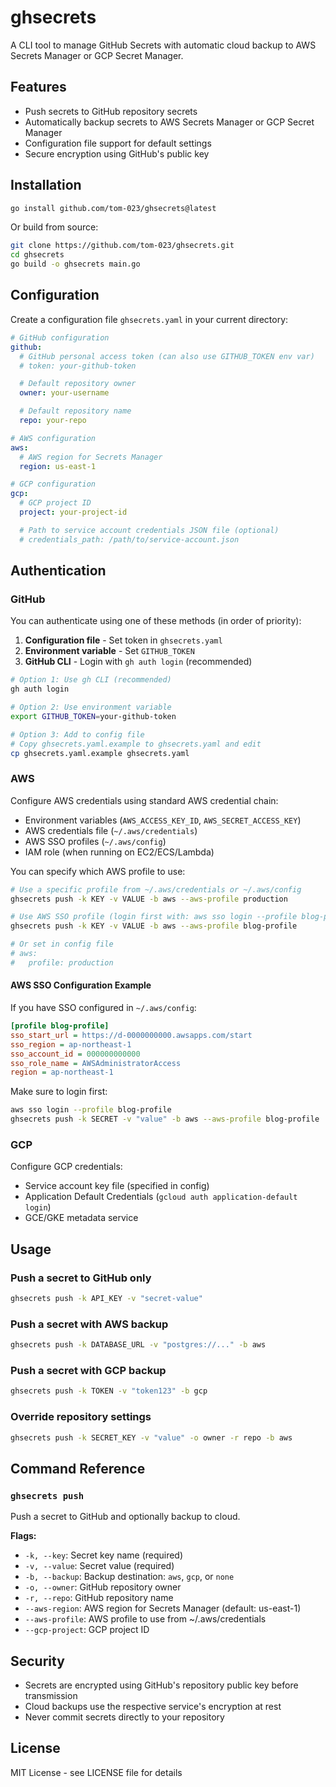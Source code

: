 # ghsecrets

A CLI tool to manage GitHub Secrets with automatic cloud backup to AWS Secrets Manager or GCP Secret Manager.

## Features

- Push secrets to GitHub repository secrets
- Automatically backup secrets to AWS Secrets Manager or GCP Secret Manager
- Configuration file support for default settings
- Secure encryption using GitHub's public key

## Installation

```bash
go install github.com/tom-023/ghsecrets@latest
```

Or build from source:

```bash
git clone https://github.com/tom-023/ghsecrets.git
cd ghsecrets
go build -o ghsecrets main.go
```

## Configuration

Create a configuration file `ghsecrets.yaml` in your current directory:

```yaml
# GitHub configuration
github:
  # GitHub personal access token (can also use GITHUB_TOKEN env var)
  # token: your-github-token

  # Default repository owner
  owner: your-username

  # Default repository name
  repo: your-repo

# AWS configuration
aws:
  # AWS region for Secrets Manager
  region: us-east-1

# GCP configuration
gcp:
  # GCP project ID
  project: your-project-id

  # Path to service account credentials JSON file (optional)
  # credentials_path: /path/to/service-account.json
```

## Authentication

### GitHub
You can authenticate using one of these methods (in order of priority):

1. **Configuration file** - Set token in `ghsecrets.yaml`
2. **Environment variable** - Set `GITHUB_TOKEN`
3. **GitHub CLI** - Login with `gh auth login` (recommended)

```bash
# Option 1: Use gh CLI (recommended)
gh auth login

# Option 2: Use environment variable
export GITHUB_TOKEN=your-github-token

# Option 3: Add to config file
# Copy ghsecrets.yaml.example to ghsecrets.yaml and edit
cp ghsecrets.yaml.example ghsecrets.yaml
```

### AWS
Configure AWS credentials using standard AWS credential chain:
- Environment variables (`AWS_ACCESS_KEY_ID`, `AWS_SECRET_ACCESS_KEY`)
- AWS credentials file (`~/.aws/credentials`)
- AWS SSO profiles (`~/.aws/config`)
- IAM role (when running on EC2/ECS/Lambda)

You can specify which AWS profile to use:
```bash
# Use a specific profile from ~/.aws/credentials or ~/.aws/config
ghsecrets push -k KEY -v VALUE -b aws --aws-profile production

# Use AWS SSO profile (login first with: aws sso login --profile blog-profile)
ghsecrets push -k KEY -v VALUE -b aws --aws-profile blog-profile

# Or set in config file
# aws:
#   profile: production
```

#### AWS SSO Configuration Example
If you have SSO configured in `~/.aws/config`:
```ini
[profile blog-profile]
sso_start_url = https://d-0000000000.awsapps.com/start
sso_region = ap-northeast-1
sso_account_id = 000000000000
sso_role_name = AWSAdministratorAccess
region = ap-northeast-1
```

Make sure to login first:
```bash
aws sso login --profile blog-profile
ghsecrets push -k SECRET -v "value" -b aws --aws-profile blog-profile
```

### GCP
Configure GCP credentials:
- Service account key file (specified in config)
- Application Default Credentials (`gcloud auth application-default login`)
- GCE/GKE metadata service

## Usage

### Push a secret to GitHub only

```bash
ghsecrets push -k API_KEY -v "secret-value"
```

### Push a secret with AWS backup

```bash
ghsecrets push -k DATABASE_URL -v "postgres://..." -b aws
```

### Push a secret with GCP backup

```bash
ghsecrets push -k TOKEN -v "token123" -b gcp
```

### Override repository settings

```bash
ghsecrets push -k SECRET_KEY -v "value" -o owner -r repo -b aws
```

## Command Reference

### `ghsecrets push`

Push a secret to GitHub and optionally backup to cloud.

**Flags:**
- `-k, --key`: Secret key name (required)
- `-v, --value`: Secret value (required)
- `-b, --backup`: Backup destination: `aws`, `gcp`, or `none`
- `-o, --owner`: GitHub repository owner
- `-r, --repo`: GitHub repository name
- `--aws-region`: AWS region for Secrets Manager (default: us-east-1)
- `--aws-profile`: AWS profile to use from ~/.aws/credentials
- `--gcp-project`: GCP project ID

## Security

- Secrets are encrypted using GitHub's repository public key before transmission
- Cloud backups use the respective service's encryption at rest
- Never commit secrets directly to your repository

## License

MIT License - see LICENSE file for details